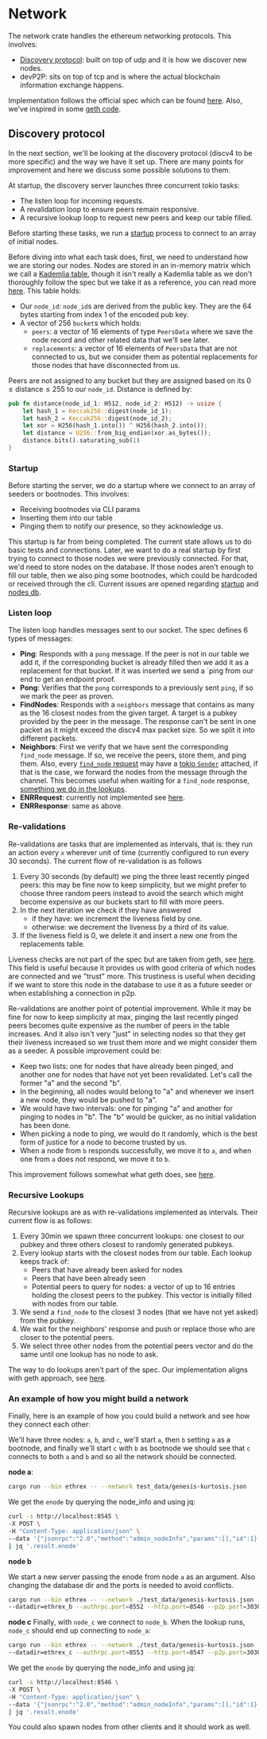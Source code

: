 # Network

The network crate handles the ethereum networking protocols. This involves:

-   [Discovery protocol](#discovery-protocol): built on top of udp and it is how we discover new nodes.
-   devP2P: sits on top of tcp and is where the actual blockchain information exchange happens.

Implementation follows the official spec which can be found [here](https://github.com/ethereum/devp2p/tree/master). Also, we've inspired in some [geth code](https://github.com/ethereum/go-ethereum/tree/master/p2p/discover).

## Discovery protocol

In the next section, we'll be looking at the discovery protocol (discv4 to be more specific) and the way we have it set up. There are many points for improvement and here we discuss some possible solutions to them.

At startup, the discovery server launches three concurrent tokio tasks:

-   The listen loop for incoming requests.
-   A revalidation loop to ensure peers remain responsive.
-   A recursive lookup loop to request new peers and keep our table filled.

Before starting these tasks, we run a [startup](#startup) process to connect to an array of initial nodes.

Before diving into what each task does, first, we need to understand how we are storing our nodes. Nodes are stored in an in-memory matrix which we call a [Kademlia table](https://github.com/lambdaclass/ethrex/blob/main/crates/networking/p2p/kademlia.rs#L25-L28), though it isn't really a Kademlia table as we don't thoroughly follow the spec but we take it as a reference, you can read more [here](https://en.wikipedia.org/wiki/Kademlia). This table holds:

-   Our `node_id`: `node_id`s are derived from the public key. They are the 64 bytes starting from index 1 of the encoded pub key.
-   A vector of 256 `bucket`s which holds:
    -   `peers`: a vector of 16 elements of type `PeersData` where we save the node record and other related data that we'll see later.
    -   `replacements`: a vector of 16 elements of `PeersData` that are not connected to us, but we consider them as potential replacements for those nodes that have disconnected from us.

Peers are not assigned to any bucket but they are assigned based on its $0 \le \text{distance} \le 255$ to our `node_id`. Distance is defined by:

```rust
pub fn distance(node_id_1: H512, node_id_2: H512) -> usize {
    let hash_1 = Keccak256::digest(node_id_1);
    let hash_2 = Keccak256::digest(node_id_2);
    let xor = H256(hash_1.into()) ^ H256(hash_2.into());
    let distance = U256::from_big_endian(xor.as_bytes());
    distance.bits().saturating_sub(1)
}
```

### Startup

Before starting the server, we do a startup where we connect to an array of seeders or bootnodes. This involves:

-   Receiving bootnodes via CLI params
-   Inserting them into our table
-   Pinging them to notify our presence, so they acknowledge us.

This startup is far from being completed. The current state allows us to do basic tests and connections. Later, we want to do a real startup by first trying to connect to those nodes we were previously connected. For that, we'd need to store nodes on the database. If those nodes aren't enough to fill our table, then we also ping some bootnodes, which could be hardcoded or received through the cli. Current issues are opened regarding [startup](https://github.com/lambdaclass/ethrex/issues/398) and [nodes db](https://github.com/lambdaclass/ethrex/issues/454).

### Listen loop

The listen loop handles messages sent to our socket. The spec defines 6 types of messages:

-   **Ping**: Responds with a `pong` message. If the peer is not in our table we add it, if the corresponding bucket is already filled then we add it as a replacement for that bucket. If it was inserted we send a `ping from our end to get an endpoint proof.
-   **Pong**: Verifies that the `pong` corresponds to a previously sent `ping`, if so we mark the peer as proven.
-   **FindNodes**: Responds with a `neighbors` message that contains as many as the 16 closest nodes from the given target. A target is a pubkey provided by the peer in the message. The response can't be sent in one packet as it might exceed the discv4 max packet size. So we split it into different packets.
-   **Neighbors**: First we verify that we have sent the corresponding `find_node` message. If so, we receive the peers, store them, and ping them. Also, every [`find_node` request](https://github.com/lambdaclass/ethrex/blob/229ca0b316a79403412a917d04e3b95f579c56c7/crates/net/discv4.rs#L305-L314) may have a [tokio `Sender`](https://docs.rs/tokio/latest/tokio/sync/mpsc/struct.Sender.html) attached, if that is the case, we forward the nodes from the message through the channel. This becomes useful when waiting for a `find_node` response, [something we do in the lookups](https://github.com/lambdaclass/ethrex/blob/229ca0b316a79403412a917d04e3b95f579c56c7/crates/net/net.rs#L517-L570).
-   **ENRRequest**: currently not implemented see [here](https://github.com/lambdaclass/ethrex/issues/432).
-   **ENRResponse**: same as above.

### Re-validations

Re-validations are tasks that are implemented as intervals, that is: they run an action every `x` wherever unit of time (currently configured to run every 30 seconds). The current flow of re-validation is as follows

1. Every 30 seconds (by default) we ping the three least recently pinged peers: this may be fine now to keep simplicity, but we might prefer to choose three random peers instead to avoid the search which might become expensive as our buckets start to fill with more peers.
2. In the next iteration we check if they have answered
    - if they have: we increment the liveness field by one.
    - otherwise: we decrement the liveness by a third of its value.
3. If the liveness field is 0, we delete it and insert a new one from the replacements table.

Liveness checks are not part of the spec but are taken from geth, see [here](https://github.com/ethereum/go-ethereum/blob/master/p2p/discover/table_reval.go). This field is useful because it provides us with good criteria of which nodes are connected and we "trust" more. This trustiness is useful when deciding if we want to store this node in the database to use it as a future seeder or when establishing a connection in p2p.

Re-validations are another point of potential improvement. While it may be fine for now to keep simplicity at max, pinging the last recently pinged peers becomes quite expensive as the number of peers in the table increases. And it also isn't very "just" in selecting nodes so that they get their liveness increased so we trust them more and we might consider them as a seeder. A possible improvement could be:

-   Keep two lists: one for nodes that have already been pinged, and another one for nodes that have not yet been revalidated. Let's call the former "a" and the second "b".
-   In the beginning, all nodes would belong to "a" and whenever we insert a new node, they would be pushed to "a".
-   We would have two intervals: one for pinging "a" and another for pinging to nodes in "b". The "b" would be quicker, as no initial validation has been done.
-   When picking a node to ping, we would do it randomly, which is the best form of justice for a node to become trusted by us.
-   When a node from `b` responds successfully, we move it to `a`, and when one from `a` does not respond, we move it to `b`.

This improvement follows somewhat what geth does, see [here](https://github.com/ethereum/go-ethereum/blob/master/p2p/discover/table_reval.go).

### Recursive Lookups

Recursive lookups are as with re-validations implemented as intervals. Their current flow is as follows:

1. Every 30min we spawn three concurrent lookups: one closest to our pubkey and three others closest to randomly generated pubkeys.
2. Every lookup starts with the closest nodes from our table. Each lookup keeps track of:
    - Peers that have already been asked for nodes
    - Peers that have been already seen
    - Potential peers to query for nodes: a vector of up to 16 entries holding the closest peers to the pubkey. This vector is initially filled with nodes from our table.
3. We send a `find_node` to the closest 3 nodes (that we have not yet asked) from the pubkey.
4. We wait for the neighbors' response and push or replace those who are closer to the potential peers.
5. We select three other nodes from the potential peers vector and do the same until one lookup has no node to ask.

The way to do lookups aren't part of the spec. Our implementation aligns with geth approach, see [here](https://github.com/ethereum/go-ethereum/blob/master/p2p/discover/v4_udp.go#L282-L310).

### An example of how you might build a network

Finally, here is an example of how you could build a network and see how they connect each other:

We'll have three nodes: `a`, `b`, and `c`, we'll start `a`, then `b` setting `a` as a bootnode, and finally we'll start `c` with `b` as bootnode we should see that `c` connects to both `a` and `b` and so all the network should be connected.

**node a**:
```bash
cargo run --bin ethrex -- --network test_data/genesis-kurtosis.json
```

We get the `enode` by querying the node_info and using jq:
```bash
curl -s http://localhost:8545 \
-X POST \
-H "Content-Type: application/json" \
--data '{"jsonrpc":"2.0","method":"admin_nodeInfo","params":[],"id":1}' \
| jq '.result.enode'
```

**node b**

We start a new server passing the enode from node `a` as an argument. Also changing the database dir and the ports is needed to avoid conflicts.

```bash
cargo run --bin ethrex -- --network ./test_data/genesis-kurtosis.json --bootnodes=`NODE_A_ENODE` \
--datadir=ethrex_b --authrpc.port=8552 --http.port=8546 --p2p.port=30305 --discovery.port=30306
```

**node c**
Finally, with `node_c` we connect to `node_b`. When the lookup runs, `node_c` should end up connecting to `node_a`:

```bash
cargo run --bin ethrex -- --network ./test_data/genesis-kurtosis.json --bootnodes=`NODE_B_ENODE` \
--datadir=ethrex_c --authrpc.port=8553 --http.port=8547 --p2p.port=30308 --discovery.port=30310
```

We get the `enode` by querying the node_info and using jq:
```bash
curl -s http://localhost:8546 \
-X POST \
-H "Content-Type: application/json" \
--data '{"jsonrpc":"2.0","method":"admin_nodeInfo","params":[],"id":1}' \
| jq '.result.enode'
```

You could also spawn nodes from other clients and it should work as well.
